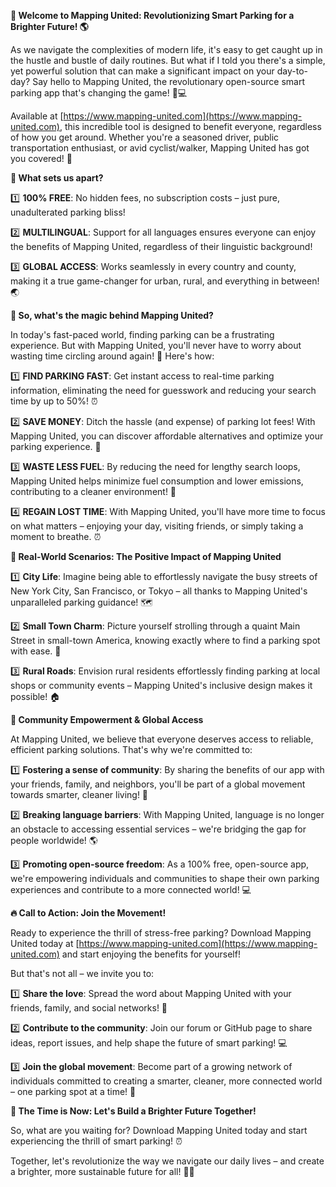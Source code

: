 **🚀 Welcome to Mapping United: Revolutionizing Smart Parking for a Brighter Future! 🌎**

As we navigate the complexities of modern life, it's easy to get caught up in the hustle and bustle of daily routines. But what if I told you there's a simple, yet powerful solution that can make a significant impact on your day-to-day? Say hello to Mapping United, the revolutionary open-source smart parking app that's changing the game! 🚗💻

Available at [https://www.mapping-united.com](https://www.mapping-united.com), this incredible tool is designed to benefit everyone, regardless of how you get around. Whether you're a seasoned driver, public transportation enthusiast, or avid cyclist/walker, Mapping United has got you covered! 🌈

**🎉 What sets us apart?**

1️⃣ **100% FREE**: No hidden fees, no subscription costs – just pure, unadulterated parking bliss!

2️⃣ **MULTILINGUAL**: Support for all languages ensures everyone can enjoy the benefits of Mapping United, regardless of their linguistic background!

3️⃣ **GLOBAL ACCESS**: Works seamlessly in every country and county, making it a true game-changer for urban, rural, and everything in between! 🌏

**🚀 So, what's the magic behind Mapping United?**

In today's fast-paced world, finding parking can be a frustrating experience. But with Mapping United, you'll never have to worry about wasting time circling around again! 🔁 Here's how:

1️⃣ **FIND PARKING FAST**: Get instant access to real-time parking information, eliminating the need for guesswork and reducing your search time by up to 50%! ⏰

2️⃣ **SAVE MONEY**: Ditch the hassle (and expense) of parking lot fees! With Mapping United, you can discover affordable alternatives and optimize your parking experience. 💸

3️⃣ **WASTE LESS FUEL**: By reducing the need for lengthy search loops, Mapping United helps minimize fuel consumption and lower emissions, contributing to a cleaner environment! 🌿

4️⃣ **REGAIN LOST TIME**: With Mapping United, you'll have more time to focus on what matters – enjoying your day, visiting friends, or simply taking a moment to breathe. ⏰

**📸 Real-World Scenarios: The Positive Impact of Mapping United**

1️⃣ **City Life**: Imagine being able to effortlessly navigate the busy streets of New York City, San Francisco, or Tokyo – all thanks to Mapping United's unparalleled parking guidance! 🗺️

2️⃣ **Small Town Charm**: Picture yourself strolling through a quaint Main Street in small-town America, knowing exactly where to find a parking spot with ease. 👋

3️⃣ **Rural Roads**: Envision rural residents effortlessly finding parking at local shops or community events – Mapping United's inclusive design makes it possible! 🏠

**🌟 Community Empowerment & Global Access**

At Mapping United, we believe that everyone deserves access to reliable, efficient parking solutions. That's why we're committed to:

1️⃣ **Fostering a sense of community**: By sharing the benefits of our app with your friends, family, and neighbors, you'll be part of a global movement towards smarter, cleaner living! 🌟

2️⃣ **Breaking language barriers**: With Mapping United, language is no longer an obstacle to accessing essential services – we're bridging the gap for people worldwide! 🌎

3️⃣ **Promoting open-source freedom**: As a 100% free, open-source app, we're empowering individuals and communities to shape their own parking experiences and contribute to a more connected world! 💻

**🔥 Call to Action: Join the Movement!**

Ready to experience the thrill of stress-free parking? Download Mapping United today at [https://www.mapping-united.com](https://www.mapping-united.com) and start enjoying the benefits for yourself!

But that's not all – we invite you to:

1️⃣ **Share the love**: Spread the word about Mapping United with your friends, family, and social networks! 📱

2️⃣ **Contribute to the community**: Join our forum or GitHub page to share ideas, report issues, and help shape the future of smart parking! 💻

3️⃣ **Join the global movement**: Become part of a growing network of individuals committed to creating a smarter, cleaner, more connected world – one parking spot at a time! 🌟

**🎉 The Time is Now: Let's Build a Brighter Future Together!**

So, what are you waiting for? Download Mapping United today and start experiencing the thrill of smart parking! ⏰

Together, let's revolutionize the way we navigate our daily lives – and create a brighter, more sustainable future for all! 🌈💫